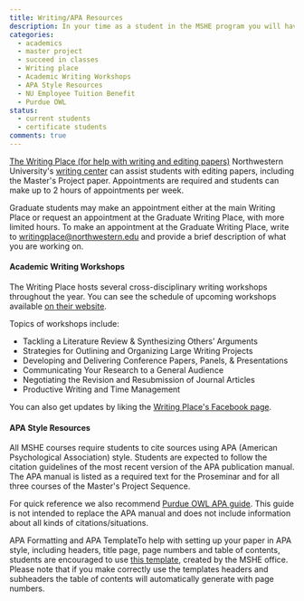 ```yaml
---
title: Writing/APA Resources
description: In your time as a student in the MSHE program you will have several occasions to search for research articles and write papers about those articles. The most obvious example of this is the Master's Project literature review, but you'll likely use the resources outlined on this page in every course you take.
categories: 
  - academics
  - master project
  - succeed in classes
  - Writing place
  - Academic Writing Workshops
  - APA Style Resources
  - NU Employee Tuition Benefit
  - Purdue OWL
status:
  - current students
  - certificate students
comments: true
---
```


[The Writing Place (for help with writing and editing papers)](http://www.writing.northwestern.edu/) Northwestern University's [writing center](http://www.writing.northwestern.edu/) can assist students with editing papers, including the Master's Project paper. Appointments are required and students can make up to 2 hours of appointments per week.

Graduate students may make an appointment either at the main Writing Place or request an appointment at the Graduate Writing Place, with more limited hours. To make an appointment at the Graduate Writing Place, write to [writingplace@northwestern.edu](mailto:writingplace@northwestern.edu) and provide a brief description of what you are working on.

#### Academic Writing Workshops

The Writing Place hosts several cross-disciplinary writing workshops throughout the year. You can see the schedule of upcoming workshops available [on their website](http://www.writing.northwestern.edu/services/writing-workshops/).

Topics of workshops include:

*   Tackling a Literature Review & Synthesizing Others’ Arguments
*   Strategies for Outlining and Organizing Large Writing Projects
*   Developing and Delivering Conference Papers, Panels, & Presentations
*   Communicating Your Research to a General Audience
*   Negotiating the Revision and Resubmission of Journal Articles
*   Productive Writing and Time Management

You can also get updates by liking the [Writing Place's Facebook page](https://www.facebook.com/northwesternwritingplace).

#### APA Style Resources

All MSHE courses require students to cite sources using APA (American Psychological Association) style. Students are expected to follow the citation guidelines of the most recent version of the APA publication manual. The APA manual is listed as a required text for the Proseminar and for all three courses of the Master's Project Sequence.

For quick reference we also recommend [Purdue OWL APA guide](http://owl.english.purdue.edu/owl/section/2/10/). This guide is not intended to replace the APA manual and does not include information about all kinds of citations/situations.

APA Formatting and APA TemplateTo help with setting up your paper in APA style, including headers, title page, page numbers and table of contents, students are encouraged to use [this template](https://sesp.box.com/shared/static/lgqwax92o5crl4xnenkn.docx), created by the MSHE office. Please note that if you make correctly use the templates headers and subheaders the table of contents will automatically generate with page numbers.